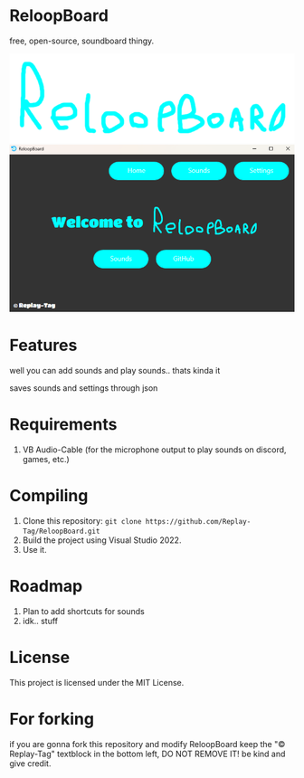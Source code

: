 # ReloopBoard
free, open-source, soundboard thingy.

![Logo](ReloopBoard.png)
![Screenshot](image_2025-01-16_035747904.png)

# Features

well you can add sounds and play sounds.. thats kinda it

saves sounds and settings through json

# Requirements
1. VB Audio-Cable (for the microphone output to play sounds on discord, games, etc.)

# Compiling

1. Clone this repository: `git clone https://github.com/Replay-Tag/ReloopBoard.git`
2. Build the project using Visual Studio 2022.
3. Use it.

# Roadmap

1. Plan to add shortcuts for sounds
2. idk.. stuff

# License

This project is licensed under the MIT License.

# For forking

if you are gonna fork this repository and modify ReloopBoard keep the "© Replay-Tag" textblock in the bottom left, DO NOT REMOVE IT! be kind and give credit.
